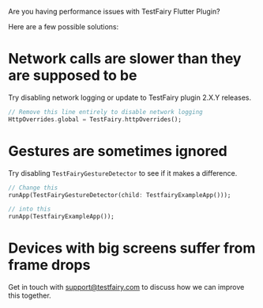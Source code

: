 Are you having performance issues with TestFairy Flutter Plugin?

Here are a few possible solutions:

# Network calls are slower than they are supposed to be

Try disabling network logging or update to TestFairy plugin 2.X.Y releases.

```dart
// Remove this line entirely to disable network logging
HttpOverrides.global = TestFairy.httpOverrides();
```

# Gestures are sometimes ignored

Try disabling `TestFairyGestureDetector` to see if it makes a difference.

```dart
// Change this
runApp(TestFairyGestureDetector(child: TestfairyExampleApp()));

// into this
runApp(TestfairyExampleApp());
```

# Devices with big screens suffer from frame drops

Get in touch with <a href="mailto:support@testfairy.com">support@testfairy.com</a> to discuss how we can improve this together.

